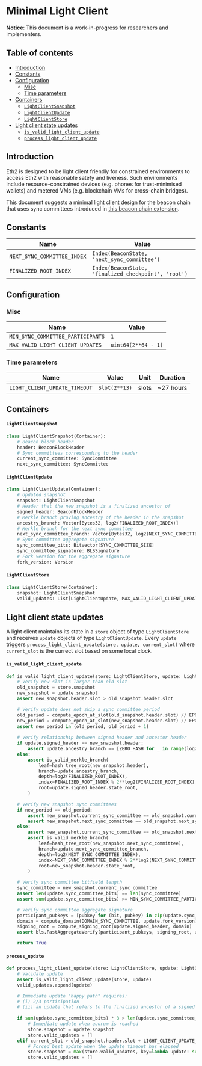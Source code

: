 # Minimal Light Client

**Notice**: This document is a work-in-progress for researchers and implementers.

## Table of contents

<!-- TOC -->
<!-- START doctoc generated TOC please keep comment here to allow auto update -->
<!-- DON'T EDIT THIS SECTION, INSTEAD RE-RUN doctoc TO UPDATE -->


- [Introduction](#introduction)
- [Constants](#constants)
- [Configuration](#configuration)
  - [Misc](#misc)
  - [Time parameters](#time-parameters)
- [Containers](#containers)
    - [`LightClientSnapshot`](#lightclientsnapshot)
    - [`LightClientUpdate`](#lightclientupdate)
    - [`LightClientStore`](#lightclientstore)
- [Light client state updates](#light-client-state-updates)
    - [`is_valid_light_client_update`](#is_valid_light_client_update)
    - [`process_light_client_update`](#process_light_client_update)

<!-- END doctoc generated TOC please keep comment here to allow auto update -->
<!-- /TOC -->

## Introduction

Eth2 is designed to be light client friendly for constrained environments to access Eth2 with reasonable satefy and liveness. Such environments include resource-constrained devices (e.g. phones for trust-minimised wallets) and metered VMs (e.g. blockchain VMs for cross-chain bridges).

This document suggests a minimal light client design for the beacon chain that uses sync committees introduced in [this beacon chain extension](./beacon-chain.md).

## Constants

| Name | Value |
| - | - |
| `NEXT_SYNC_COMMITTEE_INDEX` | `Index(BeaconState, 'next_sync_committee')` |
| `FINALIZED_ROOT_INDEX` | `Index(BeaconState, 'finalized_checkpoint', 'root')` |

## Configuration

### Misc

| Name | Value |
| - | - |
| `MIN_SYNC_COMMITTEE_PARTICIPANTS` | `1` |
| `MAX_VALID_LIGHT_CLIENT_UPDATES` | `uint64(2**64 - 1)` |

### Time parameters

| Name | Value | Unit | Duration |
| - | - | :-: | :-: |
| `LIGHT_CLIENT_UPDATE_TIMEOUT` | `Slot(2**13)` | slots | ~27 hours |

## Containers

#### `LightClientSnapshot`

```python
class LightClientSnapshot(Container):
    # Beacon block header
    header: BeaconBlockHeader
    # Sync committees corresponding to the header
    current_sync_committee: SyncCommittee
    next_sync_committee: SyncCommittee
```

#### `LightClientUpdate`

```python
class LightClientUpdate(Container):
    # Updated snapshot
    snapshot: LightClientSnapshot
    # Header that the new snapshot is a finalized ancestor of
    signed_header: BeaconBlockHeader
    # Merkle branch proving ancestry of the header in the snapshot
    ancestry_branch: Vector[Bytes32, log2(FINALIZED_ROOT_INDEX)]
    # Merkle branch for the next sync committee
    next_sync_committee_branch: Vector[Bytes32, log2(NEXT_SYNC_COMMITTEE_INDEX)]
    # Sync committee aggregate signature
    sync_committee_bits: Bitvector[SYNC_COMMITTEE_SIZE]
    sync_committee_signature: BLSSignature
    # Fork version for the aggregate signature
    fork_version: Version
```

#### `LightClientStore`

```python
class LightClientStore(Container):
    snapshot: LightClientSnapshot
    valid_updates: List[LightClientUpdate, MAX_VALID_LIGHT_CLIENT_UPDATES]
```

## Light client state updates

A light client maintains its state in a `store` object of type `LightClientStore` and receives `update` objects of type `LightClientUpdate`. Every `update` triggers `process_light_client_update(store, update, current_slot)` where `current_slot` is the currect slot based on some local clock.

#### `is_valid_light_client_update`

```python
def is_valid_light_client_update(store: LightClientStore, update: LightClientUpdate) -> bool:
    # Verify new slot is larger than old slot
    old_snapshot = store.snapshot
    new_snapshot = update.snapshot
    assert new_snapshot.header.slot > old_snapshot.header.slot

    # Verify update does not skip a sync committee period
    old_period = compute_epoch_at_slot(old_snapshot.header.slot) // EPOCHS_PER_SYNC_COMMITTEE_PERIOD
    new_period = compute_epoch_at_slot(new_snapshot.header.slot) // EPOCHS_PER_SYNC_COMMITTEE_PERIOD
    assert new_period in (old_period, old_period + 1)
    
    # Verify relationship between signed header and ancestor header
    if update.signed_header == new_snapshot.header:
        assert update.ancestry_branch == [ZERO_HASH for _ in range(log2(FINALIZED_ROOT_INDEX))]
    else:
        assert is_valid_merkle_branch(
            leaf=hash_tree_root(new_snapshot.header),
            branch=update.ancestry_branch,
            depth=log2(FINALIZED_ROOT_INDEX),
            index=FINALIZED_ROOT_INDEX % 2**log2(FINALIZED_ROOT_INDEX),
            root=update.signed_header.state_root,
        )        

    # Verify new snapshot sync committees
    if new_period == old_period:
        assert new_snapshot.current_sync_committee == old_snapshot.current_sync_committee
        assert new_snapshot.next_sync_committee == old_snapshot.next_sync_committee
    else:
        assert new_snapshot.current_sync_committee == old_snapshot.next_sync_committee
        assert is_valid_merkle_branch(
            leaf=hash_tree_root(new_snapshot.next_sync_committee),
            branch=update.next_sync_committee_branch,
            depth=log2(NEXT_SYNC_COMMITTEE_INDEX),
            index=NEXT_SYNC_COMMITTEE_INDEX % 2**log2(NEXT_SYNC_COMMITTEE_INDEX),
            root=new_snapshot.header.state_root,
        )

    # Verify sync committee bitfield length 
    sync_committee = new_snapshot.current_sync_committee
    assert len(update.sync_committee_bits) == len(sync_committee)
    assert sum(update.sync_committee_bits) >= MIN_SYNC_COMMITTEE_PARTICIPANTS

    # Verify sync committee aggregate signature
    participant_pubkeys = [pubkey for (bit, pubkey) in zip(update.sync_committee_bits, sync_committee.pubkeys) if bit]
    domain = compute_domain(DOMAIN_SYNC_COMMITTEE, update.fork_version)
    signing_root = compute_signing_root(update.signed_header, domain)
    assert bls.FastAggregateVerify(participant_pubkeys, signing_root, update.sync_committee_signature)

    return True
```

#### `process_update`

```python
def process_light_client_update(store: LightClientStore, update: LightClientUpdate, current_slot: Slot) -> None:
    # Validate update
    assert is_valid_light_client_update(store, update)
    valid_updates.append(update)

    # Immediate update "happy path" requires:
    # (i) 2/3 participation
    # (ii) an update that refers to the finalized ancestor of a signed block, and not the signed block directly
    
    if sum(update.sync_committee_bits) * 3 > len(update.sync_committee_bits) * 2 and update.snapshot.header != update.signed_header:
        # Immediate update when quorum is reached
        store.snapshot = update.snapshot
        store.valid_updates = []
    elif current_slot > old_snapshot.header.slot + LIGHT_CLIENT_UPDATE_TIMEOUT:
        # Forced best update when the update timeout has elapsed
        store.snapshot = max(store.valid_updates, key=lambda update: sum(update.sync_committee_bits)).snapshot
        store.valid_updates = []
```

